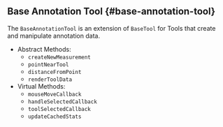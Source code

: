 ## Base Annotation Tool {#base-annotation-tool}

The `BaseAnnotationTool` is an extension of `BaseTool` for Tools that create and manipulate annotation data.

- Abstract Methods:
  - `createNewMeasurement`
  - `pointNearTool`
  - `distanceFromPoint`
  - `renderToolData`
- Virtual Methods:
  - `mouseMoveCallback`
  - `handleSelectedCallback`
  - `toolSelectedCallback`
  - `updateCachedStats`
